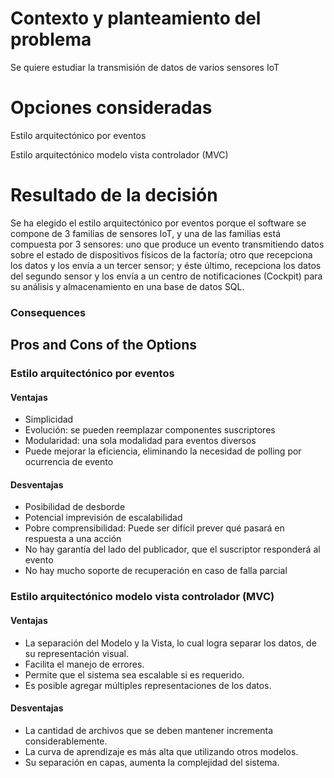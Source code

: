 # Contexto y planteamiento del problema
Se quiere estudiar la transmisión de datos de varios sensores IoT
# Opciones consideradas

Estilo arquitectónico por eventos

Estilo arquitectónico modelo vista controlador (MVC)
# Resultado de la decisión
Se ha elegido el estilo arquitectónico por eventos porque el software se compone de 3 familias de sensores IoT, y una de las familias está compuesta por 3 sensores: uno que produce un evento transmitiendo datos sobre el estado de dispositivos físicos de la factoría; otro que recepciona los datos y los envía a un tercer sensor; y éste último, recepciona los datos del segundo sensor y los envía a un centro de notificaciones (Cockpit) para su análisis y almacenamiento en una base de datos SQL.
### Consequences

## Pros and Cons of the Options

### Estilo arquitectónico por eventos

#### Ventajas
* Simplicidad
* Evolución: se pueden reemplazar componentes suscriptores
* Modularidad: una sola modalidad para eventos diversos
* Puede mejorar la eficiencia, eliminando la necesidad de polling por ocurrencia de evento

#### Desventajas
* Posibilidad de desborde
* Potencial imprevisión de escalabilidad
* Pobre comprensibilidad: Puede ser difícil prever qué pasará en respuesta a una acción
* No hay garantía del lado del publicador, que el suscriptor responderá al evento
* No hay mucho soporte de recuperación en caso de falla parcial
### Estilo arquitectónico modelo vista controlador (MVC)

#### Ventajas

* La separación del Modelo y la Vista, lo cual logra separar los datos, de su representación visual.
* Facilita el manejo de errores.
* Permite que el sistema sea escalable si es requerido.
* Es posible agregar múltiples representaciones de los datos.

#### Desventajas

* La cantidad de archivos que se deben mantener incrementa considerablemente.
* La curva de aprendizaje es más alta que utilizando otros modelos.
* Su separación en capas, aumenta la complejidad del sistema.


